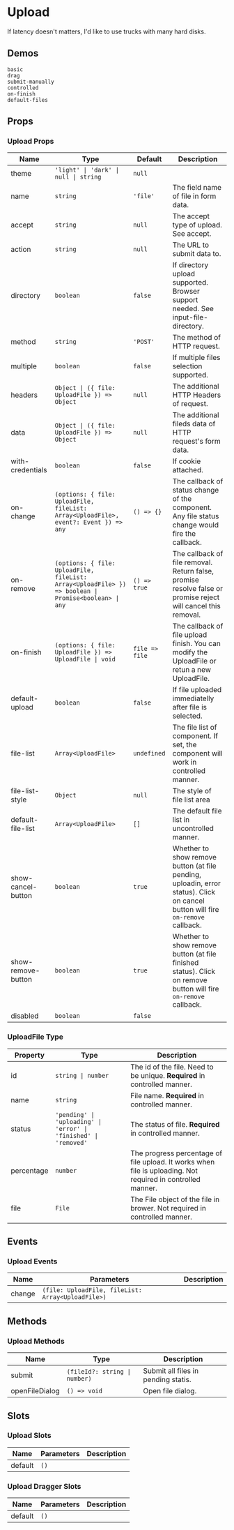 # Upload
If latency doesn't matters, I'd like to use trucks with many hard disks.

## Demos
```demo
basic
drag
submit-manually
controlled
on-finish
default-files
```
## Props
### Upload Props
|Name|Type|Default|Description|
|-|-|-|-|
|theme|`'light' \| 'dark' \| null \| string`|`null`||
|name|`string`|`'file'`|The field name of file in form data.|
|accept|`string`|`null`|The accept type of upload. See <n-a href="https://developer.mozilla.org/en-US/docs/Web/HTML/Element/input/file#accept">accept</n-a>.|
|action|`string`|`null`|The URL to submit data to.|
|directory|`boolean`|`false`|If directory upload supported. Browser support needed. See <n-a href="https://caniuse.com/#feat=input-file-directory">input-file-directory</n-a>.|
|method|`string`|`'POST'`|The method of HTTP request.|
|multiple|`boolean`|`false`|If multiple files selection supported.|
|headers|`Object \| ({ file: UploadFile }) => Object`|`null`|The additional HTTP Headers of request.|
|data|`Object \| ({ file: UploadFile }) => Object`|`null`|The additional fileds data of HTTP request's form data.|
|with-credentials|`boolean`|`false`|If cookie attached.|
|on-change|`(options: { file: UploadFile, fileList: Array<UploadFile>, event?: Event }) => any`|`() => {}`|The callback of status change of the component. Any file status change would fire the callback.|
|on-remove|`(options: { file: UploadFile, fileList: Array<UploadFile> }) => boolean \| Promise<boolean> \| any`|`() => true`|The callback of file removal. Return false, promise resolve false or promise reject will cancel this removal.|
|on-finish|`(options: { file: UploadFile }) => UploadFile \| void`|`file => file`|The callback of file upload finish. You can modify the UploadFile or retun a new UploadFile.|
|default-upload|`boolean`|`false`|If file uploaded immediatelly after file is selected.|
|file-list|`Array<UploadFile>`|`undefined`|The file list of component. If set, the component will work in controlled manner.|
|file-list-style|`Object`|`null`|The style of file list area|
|default-file-list|`Array<UploadFile>`|`[]`|The default file list in uncontrolled manner.|
|show-cancel-button|`boolean`|`true`|Whether to show remove button (at file pending, uploadin, error status). Click on cancel button will fire `on-remove` callback.|
|show-remove-button|`boolean`|`true`|Whether to show remove button (at file finished status). Click on remove button will fire `on-remove` callback.|
|disabled|`boolean`|`false`||

### UploadFile Type
|Property|Type|Description|
|-|-|-|
|id|`string \| number`|The id of the file. Need to be unique. **Required** in controlled manner.|
|name|`string`|File name. **Required** in controlled manner.|
|status|`'pending' \| 'uploading' \| 'error' \| 'finished' \| 'removed'`|The status of file. **Required** in controlled manner.|
|percentage|`number`|The progress percentage of file upload. It works when file is uploading. Not required in controlled manner.|
|file|`File`|The File object of the file in brower. Not required in controlled manner.|

## Events
### Upload Events
|Name|Parameters|Description|
|-|-|-|
|change|`(file: UploadFile, fileList: Array<UploadFile>)`||

## Methods
### Upload Methods
|Name|Type|Description|
|-|-|-|
|submit|`(fileId?: string \| number)`|Submit all files in pending statis.|
|openFileDialog|`() => void`|Open file dialog.|

## Slots
### Upload Slots
|Name|Parameters|Description|
|-|-|-|
|default|`()`||

### Upload Dragger Slots
|Name|Parameters|Description|
|-|-|-|
|default|`()`||
